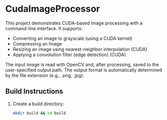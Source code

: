 # CudaImageProcessor

This project demonstrates CUDA-based image processing with a command-line interface. It supports:

- Converting an image to grayscale (using a CUDA kernel)
- Compressing an Image
- Resizing an image using nearest-neighbor interpolation (CUDA)
- Applying a convolution filter (edge detection) (CUDA)

The input image is read with OpenCV and, after processing, saved to the user-specified output path. The output format is automatically determined by the file extension (e.g., .png, .jpg).

## Build Instructions

1. Create a build directory:
   ```bash
   mkdir build && cd build
